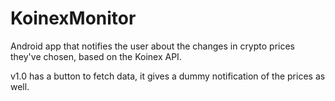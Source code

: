 # KoinexMonitor
Android app that notifies the user about the changes in crypto prices they've chosen, based on the Koinex API.

v1.0 has a button to fetch data, it gives a dummy notification of the prices as well.
